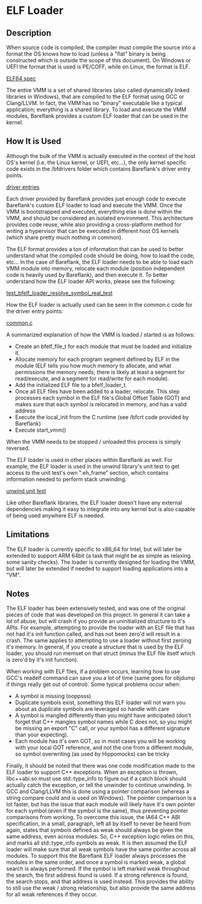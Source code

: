 # ELF Loader

## Description

When source code is compiled, the compiler must compile the source into a format the OS knows how to load (unless a "flat" binary is being constructed which is outside the scope of this document). On Windows or UEFI the format that is used is PE/COFF, while on Linux, the format is ELF.

[ELF64 spec](https://uclibc.org/docs/elf-64-gen.pdf)

The entire VMM is a set of shared libraries (also called dynamically linked libraries in Windows), that are compiled to the ELF format using GCC or Clang/LLVM. In fact, the VMM has no "binary" executable like a typical application; everything is a shared library. To load and execute the VMM modules, Bareflank provides a custom ELF loader that can be used in the kernel.

## How It is Used

Although the bulk of the VMM is actually executed in the context of the host OS's kernel (i.e. the Linux kernel, or UEFI, etc...), the only kernel specific code exists in the /bfdrivers folder which contains Bareflank's driver entry points.

[driver entries](https://github.com/Bareflank/hypervisor/tree/master/bfdrivers/src)

Each driver provided by Bareflank provides just enough code to execute Bareflank's custom ELF loader to load and execute the VMM. Once the VMM is bootstrapped and executed, everything else is done within the VMM, and should be considered an isolated environment. This architecture provides code reuse, while also providing a cross-platform method for writing a hypervisor that can be executed in different host OS kernels (which share pretty much nothing in common).

The ELF format provides a ton of information that can be used to better understand what the compiled code should be doing, how to load the code, etc... In the case of Bareflank, the ELF loader needs to be able to load each VMM module into memory, relocate each module (position independent code is heavily used by Bareflank), and then execute it. To better understand how the ELF loader API works, please see the following:

[test_bfelf_loader_resolve_symbol_real_test](https://github.com/Bareflank/hypervisor/blob/master/bfelf_loader/test/test_loader_resolve_symbol.cpp#L463)

How the ELF loader is actually used can be seen in the common.c code for the driver entry points:

[common.c](https://github.com/Bareflank/hypervisor/blob/master/bfdrivers/src/common.c)

A summarized explanation of how the VMM is loaded / started is as follows:
- Create an bfelf_file_t for each module that must be loaded and initialize it.
- Allocate memory for each program segment defined by ELF in the module (ELF tells you how much memory to allocate, and what permissions the memory needs; there is likely at least a segment for read/execute, and a segment for read/write for each module).
- Add the initialized ELF file to a bfelf_loader_t.
- Once all ELF files have been added to a loader, relocate. This step processes each symbol in the ELF file's Global Offset Table (GOT) and makes sure that each symbol is relocated in memory, and has a valid address
- Execute the local_init from the C runtime (see /bfcrt code provided by Bareflank)
- Execute start_vmm()

When the VMM needs to be stopped / unloaded this process is simply reversed.

The ELF loader is used in other places within Bareflank as well. For example, the ELF loader is used in the unwind library's unit test to get access to the unit test's own ".eh_frame" section, which contains information needed to perform stack unwinding.

[unwind unit test](https://github.com/Bareflank/hypervisor/blob/master/bfunwind/test/test.cpp)

Like other Bareflank libraries, the ELF loader doesn't have any external dependencies making it easy to integrate into any kernel but is also capable of being used anywhere ELF is needed.

## Limitations

The ELF loader is currently specific to x86_64 for Intel, but will later be extended to support ARM 64bit (a task that might be as simple as relaxing some sanity checks). The loader is currently designed for loading the VMM, but will later be extended if needed to support loading applications into a "VM".

## Notes

The ELF loader has been extensively tested, and was one of the original pieces of code that was developed on this project. In general it can take a lot of abuse, but will crash if you provide an uninitialized structure to it's APIs. For example, attempting to provide the loader with an ELF file that has not had it's init function called, and has not been zero'd will result in a crash. The same applies to attempting to use a loader without first zeroing it's memory. In general, if you create a structure that is used by the ELF loader, you should run memset on that struct (minus the ELF file itself which is zero'd by it's init function).

When working with ELF files, if a problem occurs, learning how to use GCC's readelf command can save you a lot of time (same goes for objdump if things really get out of control). Some typical problems occur when:
- A symbol is missing (ooppsss)
- Duplicate symbols exist, something this ELF loader will not warn you about as duplicate symbols are leveraged so handle with care
- A symbol is mangled differently than you might have anticipated (don't forget that C++ mangles symbol names while C does not, so you might be missing an export "C" call, or your symbol has a different signature than your expecting).
- Each module has it's own GOT, so in most cases you will be working with your local GOT reference, and not the one from a different module, so symbol overwriting (as used by Hippomocks) can be tricky

Finally, it should be noted that there was one code modification made to the ELF loader to support C++ exceptions. When an exception is thrown, libc++abi.so must use std::type_info to figure out if a catch block should actually catch the exception, or tell the unwinder to continue unwinding. In GCC and Clang/LLVM this is done using a pointer comparison (whereas a string compare could and is used on Windows). The pointer comparison is a lot faster, but has the issue that each module will likely have it's own pointer for each symbol (even if the symbol is the same), thus preventing pointer comparisons from working. To overcome this issue, the IA64 C++ ABI specification, in a small, paragraph, left all by itself to never be heard from again, states that symbols defined as weak should always be given the same address, even across modules. So, C++ exception logic relies on this, and marks all std::type_info symbols as weak. It is then assumed the ELF loader will make sure that all weak symbols have the same pointer across all modules. To support this the Bareflank ELF loader always processes the modules in the same order, and once a symbol is marked weak, a global search is always performed. If the symbol is left marked weak throughout the search, the first address found is used. If a strong reference is found, the search stops, and that address is used instead. This provides the ability to still use the weak / strong relationship, but also provide the same address for all weak references if they occur.
